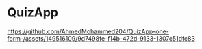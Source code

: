 # QuizApp



https://github.com/AhmedMohammed204/QuizApp-one-form-/assets/149516109/9d7498fe-f14b-472d-9133-1307c51dfc83

